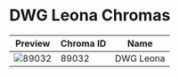 # DWG Leona Chromas

| Preview | Chroma ID | Name |
|---------|-----------|------|
| ![89032](https://raw.communitydragon.org/latest/plugins/rcp-be-lol-game-data/global/default/v1/champion-chroma-images/89/89032.png) | 89032 | DWG Leona |